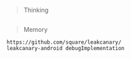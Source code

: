 > Thinking

```

```

> Memory

```
https://github.com/square/leakcanary/
leakcanary-android debugImplementation

```

